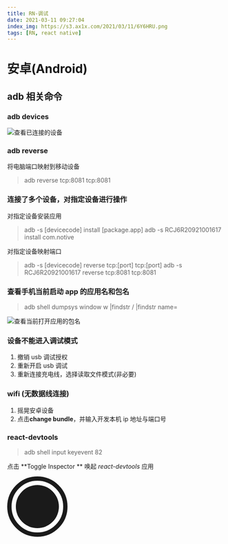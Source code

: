 ```yaml
---
title: RN-调试
date: 2021-03-11 09:27:04
index_img: https://s3.ax1x.com/2021/03/11/6Y6HRU.png
tags: [RN, react native]
---
```


# 安卓(Android)

## adb 相关命令

### adb devices

![查看已连接的设备](https://s3.ax1x.com/2021/03/11/6Ygh40.jpg)

### adb reverse

将电脑端口映射到移动设备

> adb reverse tcp:8081 tcp:8081

### 连接了多个设备，对指定设备进行操作

对指定设备安装应用

> adb -s [devicecode] install [package.app]
> adb -s RCJ6R20921001617 install com.notive

对指定设备映射端口

> adb -s [devicecode] reverse tcp:[port] tcp:[port]
> adb -s RCJ6R20921001617 reverse tcp:8081 tcp:8081

### 查看手机当前启动 app 的应用名和包名

> adb shell dumpsys window w |findstr \/ |findstr name=

![查看当前打开应用的包名](https://s3.ax1x.com/2021/03/11/6YR0l8.jpg)

### 设备不能进入调试模式

1. 撤销 usb 调试授权
2. 重新开启 usb 调试
3. 重新连接充电线，选择读取文件模式(非必要)

### wifi (无数据线连接)

1. 摇晃安卓设备
2. 点击**change bundle**，并输入开发本机 ip 地址与端口号

### react-devtools

> adb shell input keyevent 82

点击 **Toggle Inspector ** 唤起 _react-devtools_ 应用

<div style="width: 100px; height: 100px;
  border-radius: 50%;
  padding: 10px;
  border: 10px solid;
  background-color: currentColor;
  background-clip:content-box;"></div>
